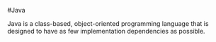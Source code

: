 #Java 

Java is a class-based, object-oriented programming language that is designed to have as few implementation dependencies as possible.
